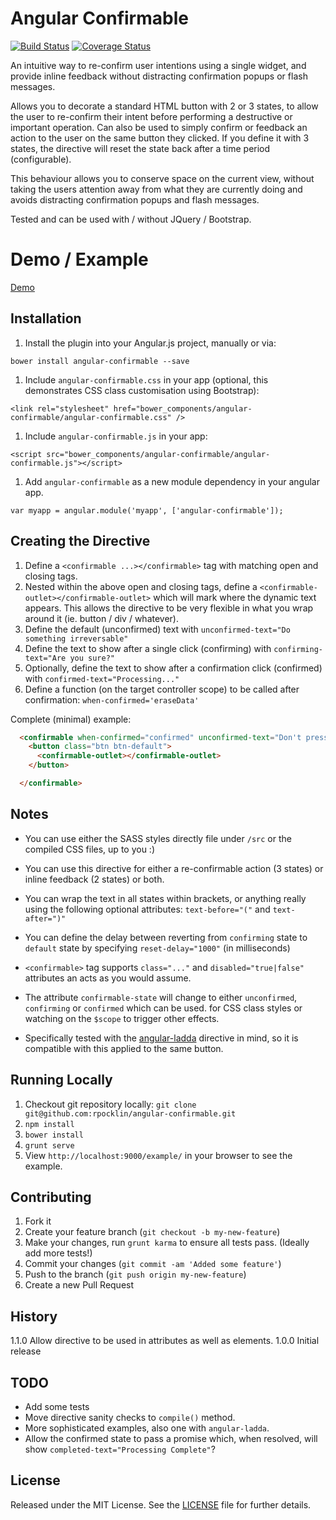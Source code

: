 # Angular Confirmable

[![Build Status](https://secure.travis-ci.org/rpocklin/angular-confirmable.svg)](http:/travis-ci.org/rpocklin/angular-confirmable)
[![Coverage Status](https://coveralls.io/repos/rpocklin/angular-confirmable/badge.svg)](https://coveralls.io/r/rpocklin/angular-confirmable)

An intuitive way to re-confirm user intentions using a single widget, and provide inline feedback without
distracting confirmation popups or flash messages.

Allows you to decorate a standard HTML button with 2 or 3 states, to allow the user to re-confirm their
intent before performing a destructive or important operation.  Can also be used to simply confirm or
feedback an action to the user on the same button they clicked.  If you define it with 3 states, the directive
will reset the state back after a time period (configurable).

This behaviour allows you to conserve space on the current view, without taking the users attention away from
what they are currently doing and avoids distracting confirmation popups and flash messages.

Tested and can be used with / without JQuery / Bootstrap.


# Demo / Example

[Demo](http://rpocklin.github.io/angular-confirmable/example/index.html)


## Installation

1. Install the plugin into your Angular.js project, manually or via:

  `bower install angular-confirmable --save`

1. Include `angular-confirmable.css` in your app (optional, this demonstrates CSS class customisation using Bootstrap):

  `<link rel="stylesheet" href="bower_components/angular-confirmable/angular-confirmable.css" />`

1. Include `angular-confirmable.js` in your app:

  `<script src="bower_components/angular-confirmable/angular-confirmable.js"></script>`

1. Add `angular-confirmable` as a new module dependency in your angular app.

  `var myapp = angular.module('myapp', ['angular-confirmable']);`

## Creating the Directive

1. Define a `<confirmable ...></confirmable>` tag with matching open and closing tags.
1. Nested within the above open and closing tags, define a `<confirmable-outlet></confirmable-outlet>` which will mark
   where the dynamic text appears.  This allows the directive to be very flexible in what you wrap around it (ie. button / div / whatever).
1. Define the default (unconfirmed) text with `unconfirmed-text="Do something irreversable"`
1. Define the text to show after a single click (confirming) with `confirming-text="Are you sure?"`
1. Optionally, define the text to show after a confirmation click (confirmed) with `confirmed-text="Processing..."`
1. Define a function (on the target controller scope) to be called after confirmation: `when-confirmed='eraseData'`

Complete (minimal) example:

```html
  <confirmable when-confirmed="confirmed" unconfirmed-text="Don't press this button" confirming-text="Please don't click me again!">
    <button class="btn btn-default">
      <confirmable-outlet></confirmable-outlet>
    </button>

  </confirmable>
```


## Notes

- You can use either the SASS styles directly file under `/src` or the compiled CSS files, up to you :)
- You can use this directive for either a re-confirmable action (3 states) or inline feedback
  (2 states) or both.
- You can wrap the text in all states within brackets, or anything really using the following
  optional attributes: `text-before="("` and `text-after=")"`
- You can define the delay between reverting from `confirming` state to `default` state
  by specifying `reset-delay="1000"` (in milliseconds)
- `<confirmable>` tag supports `class="..."` and `disabled="true|false"` attributes
  an acts as you would assume.
- The attribute `confirmable-state` will change to either `unconfirmed`, `confirming`
  or `confirmed` which can be used.
  for CSS class styles or watching on the `$scope` to trigger other effects.

- Specifically tested with the [angular-ladda](https://github.com/remotty/angular-ladda) directive in mind,
  so it is compatible with this applied to the same button.


## Running Locally

1. Checkout git repository locally: `git clone git@github.com:rpocklin/angular-confirmable.git`
1. `npm install`
1. `bower install`
1. `grunt serve`
1. View `http://localhost:9000/example/` in your browser to see the example.


## Contributing

1. Fork it
2. Create your feature branch (`git checkout -b my-new-feature`)
3. Make your changes, run `grunt karma` to ensure all tests pass.  (Ideally add more tests!)
3. Commit your changes (`git commit -am 'Added some feature'`)
4. Push to the branch (`git push origin my-new-feature`)
5. Create a new Pull Request


## History

1.1.0 Allow directive to be used in attributes as well as elements.
1.0.0 Initial release


## TODO

- Add some tests
- Move directive sanity checks to `compile()` method.
- More sophisticated examples, also one with `angular-ladda`.
- Allow the confirmed state to pass a promise which, when resolved, will show `completed-text="Processing Complete"`?

## License

Released under the MIT License. See the [LICENSE][license] file for further details.

[license]: https://github.com/rpocklin/angular-confirmable/blob/master/LICENSE
